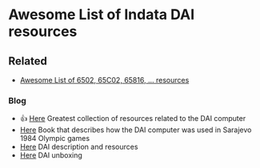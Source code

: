 # Awesome List of Indata DAI resources

## Related
* [Awesome List of 6502, 65C02, 65816, ...  resources](6502.md)

### Blog
*  :thumbsup: [Here](http://bruno.vivien.pagesperso-orange.fr/DAI/index.htm) Greatest collection of resources related to the DAI computer
*  [Here](http://tomislavmikulic.com/freebooks.htm) Book that describes how the DAI computer was used in Sarajevo 1984 Olympic games
*  [Here](https://fjkraan.home.xs4all.nl/comp/dai/index.html) DAI description and resources
*  [Here](http://compvter.blogspot.it/2013/03/dai-computer-un-piccolo-gioiello-del.html) DAI unboxing
